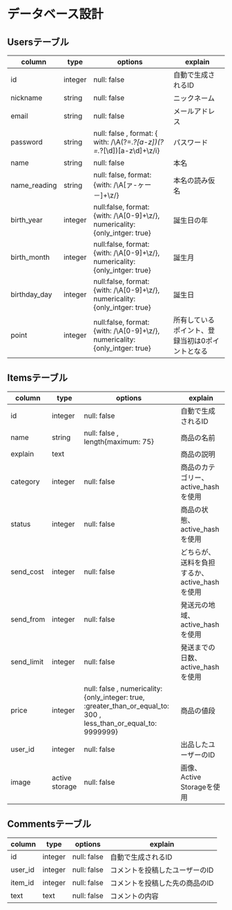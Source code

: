 # データベース設計

## Usersテーブル
|column      |type    |options                                                                   |explain                                |
|------------|--------|--------------------------------------------------------------------------|---------------------------------------|
|id          |integer |null: false                                                               |自動で生成されるID                        |
|nickname    |string  |null: false                                                               |ニックネーム                             |
|email       |string  |null: false                                                               |メールアドレス                            |
|password    |string  |null: false , format: { with: /\A(?=.*?[a-z])(?=.*?[\d])[a-z\d]+\z/i}     |パスワード                               |
|name        |string  |null: false                                                               |本名                                    |
|name_reading|string  |null: false, format:{with: /\A[ァ-ヶー－]+\z/}                             |本名の読み仮名                            |
|birth_year  |integer |null:false, format:{with: /\A[0-9]+\z/}, numericality: {only_intger: true}|誕生日の年                               |
|birth_month |integer |null:false, format:{with: /\A[0-9]+\z/}, numericality: {only_intger: true}|誕生月                                   |
|birthday_day|integer |null:false, format:{with: /\A[0-9]+\z/}, numericality: {only_intger: true}|誕生日                                   |
|point       |integer |null:false, format:{with: /\A[0-9]+\z/}, numericality: {only_intger: true}|所有しているポイント、登録当初は0ポイントとなる |


## Itemsテーブル
|column     |type           |options       |explain                                |
|-----------|---------------|--------------|------------------------------------|
|id         |integer        |null: false|自動で生成されるID                                |
|name       |string         |null: false , length{maximum: 75}|商品の名前                                |
|explain    |text           |           |商品の説明                                |
|category   |integer        |null: false|商品のカテゴリー、active_hashを使用         |
|status     |integer        |null: false|商品の状態、active_hashを使用              |
|send_cost  |integer        |null: false|どちらが、送料を負担するか、active_hashを使用 |
|send_from  |integer        |null: false|発送元の地域、active_hashを使用            |
|send_limit |integer        |null: false|発送までの日数、active_hashを使用          |
|price      |integer        |null: false , numericality: {only_integer: true, :greater_than_or_equal_to: 300 , less_than_or_equal_to: 9999999}|商品の値段|
|user_id    |integer        |null: false|出品したユーザーのID                       |
|image      |active storage |null: false|画像、Active Storageを使用                |

## Commentsテーブル
|column  |type    |options     |explain                  |
|--------|--------|------------|-------------------------|
|id      |integer |null: false |自動で生成されるID          |
|user_id |integer |null: false |コメントを投稿したユーザーのID|
|item_id |integer |null: false |コメントを投稿した先の商品のID|
|text    |text    |null: false |コメントの内容              |